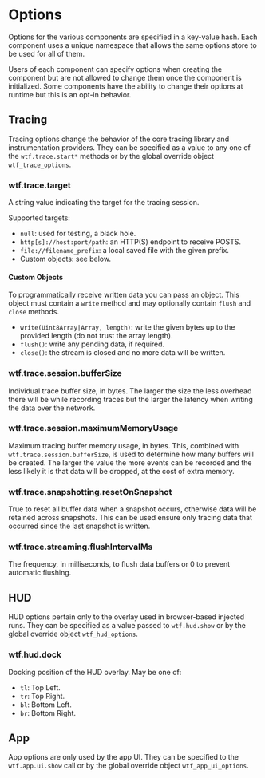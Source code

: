 # Options

Options for the various components are specified in a key-value hash. Each
component uses a unique namespace that allows the same options store to be used
for all of them.

Users of each component can specify options when creating the component but are
not allowed to change them once the component is initialized. Some components
have the ability to change their options at runtime but this is an opt-in
behavior.

## Tracing

Tracing options change the behavior of the core tracing library and
instrumentation providers. They can be specified as a value to any one of the
`wtf.trace.start*` methods or by the global override object `wtf_trace_options`.

### wtf.trace.target

A string value indicating the target for the tracing session.

Supported targets:

* `null`: used for testing, a black hole.
* `http[s]://host:port/path`: an HTTP(S) endpoint to receive POSTS.
* `file://filename_prefix`: a local saved file with the given prefix.
* Custom objects: see below.

#### Custom Objects

To programmatically receive written data you can pass an object. This object
must contain a `write` method and may optionally contain `flush` and `close`
methods.

* `write(Uint8Array|Array, length)`: write the given bytes up to the provided
  length (do not trust the array length).
* `flush()`: write any pending data, if required.
* `close()`: the stream is closed and no more data will be written.

### wtf.trace.session.bufferSize

Individual trace buffer size, in bytes. The larger the size the less overhead
there will be while recording traces but the larger the latency when writing
the data over the network.

### wtf.trace.session.maximumMemoryUsage

Maximum tracing buffer memory usage, in bytes. This, combined with
`wtf.trace.session.bufferSize`, is used to determine how many buffers will be
created. The larger the value the more events can be recorded and the less
likely it is that data will be dropped, at the cost of extra memory.

### wtf.trace.snapshotting.resetOnSnapshot

True to reset all buffer data when a snapshot occurs, otherwise data will be retained across snapshots. This can be used ensure only tracing data that
occurred since the last snapshot is written.

### wtf.trace.streaming.flushIntervalMs

The frequency, in milliseconds, to flush data buffers or 0 to prevent automatic
flushing.

## HUD

HUD options pertain only to the overlay used in browser-based injected runs.
They can be specified as a value passed to `wtf.hud.show` or by the global
override object `wtf_hud_options`.

### wtf.hud.dock

Docking position of the HUD overlay. May be one of:

* `tl`: Top Left.
* `tr`: Top Right.
* `bl`: Bottom Left.
* `br`: Bottom Right.

## App

App options are only used by the app UI. They can be specified to the
`wtf.app.ui.show` call or by the global override object `wtf_app_ui_options`.
